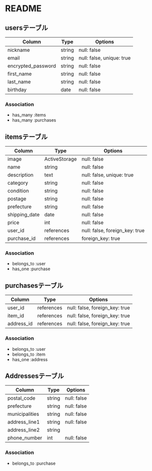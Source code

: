 # README


## usersテーブル

|Column            |Type  |Options    |
| ---------------- | ---- | --------- |
|nickname          |string|null: false|
|email             |string|null: false, unique: true|
|encrypted_password|string|null: false|
|first_name        |string|null: false|
|last_name         |string|null: false|
|birthday          |date  |null: false|


### Association
- has_many :items
- has_many :purchases

## itemsテーブル

|Column       |Type         |Options    |
| --------    | ----        | --------- |
|image        |ActiveStorage|null: false|
|name         |string       |null: false|
|description  |text         |null: false, unique: true|
|category     |string       |null: false|
|condition    |string       |null: false|
|postage      |string       |null: false|
|prefecture   |string       |null: false|
|shipping_date|date         |null: false|
|price        |int          |null: false|
|user_id      |references   |null: false, foreign_key: true|
|purchase_id  |references   |foreign_key: true            |



### Association
- belongs_to :user
- has_one :purchase

## purchasesテーブル
|Column      |Type         |Options    |
| --------   | ----        | --------- |
|user_id     |references   |null: false, foreign_key: true|
|item_id     |references   |null: false, foreign_key: true|
|address_id  |references   |null: false, foreign_key: true|

### Association
- belongs_to :user
- belongs_to :item
- has_one :address

## Addressesテーブル
|Column         |Type     |Options    |
| --------      | ----    | --------- |
|postal_code    |string   |null: false|
|prefecture     |string   |null: false|
|municipalities |string   |null: false|
|address_line1  |string   |null: false|
|address_line2  |string   |           |
|phone_number   |int      |null: false|

### Association
- belongs_to :purchase
